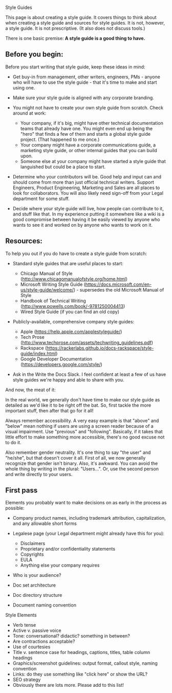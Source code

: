 Style Guides


This page is about creating a style guide. It covers things to think about when creating a style guide and sources for style guides. It is not, however, a style guide. It is not prescriptive. (It also does not discuss tools.)

There is one basic premise: **A style guide is a good thing to have.**


## Before you begin:


Before you start writing that style guide, keep these ideas in mind:

* Get buy-in from management, other writers, engineers, PMs - anyone who will have to use the style guide - that it's time to make and start using one.
* Make sure your style guide is aligned with any corporate branding.
* You might not have to create your own style guide from scratch. Check around at work:

  * Your company, if it's big, might have other technical documentation teams that already have one. You might even end up being the "hero" that finds a few of them and starts a global style guide project. (That happened to me once.)
  * Your company might have a corporate communications guide, a marketing style guide, or other internal guides that you can build upon.
  * Someone else at your company might have started a style guide that languished but could be a place to start.

* Determine who your contributors will be. Good help and input can and should come from more than just official technical writers. Support Engineers, Product Engineering, Marketing and Sales are all places to look for collaborators. You will also likely need sign-off from your Legal department for some stuff.
* Decide where your style guide will live, how people can contribute to it, and stuff like that. In my experience putting it somewhere like a wiki is a good compromise between having it be easily viewed by anyone who wants to see it and worked on by anyone who wants to work on it.


## Resources:

To help you out if you do have to create a style guide from scratch:

* Standard style guides that are useful places to start:

  * Chicago Manual of Style (http://www.chicagomanualofstyle.org/home.html)
  * Microsoft Writing Style Guide (https://docs.microsoft.com/en-us/style-guide/welcome/) - supersedes the old Microsoft Manual of Style
  * Handbook of Technical Writing (http://www.powells.com/book/-9781250004413)
  * Wired Style Guide (if you can find an old copy)

* Publicly-available, comprehensive company style guides:

  * Apple (https://help.apple.com/applestyleguide/)
  * Tech Prose (http://www.techprose.com/assets/techwriting_guidelines.pdf)
  * Rackspace (https://rackerlabs.github.io/docs-rackspace/style-guide/index.html)
  * Google Developer Documentation (https://developers.google.com/style/)

* Ask in the Write the Docs Slack. I feel confident at least a few of us have style guides we're happy and able to share with you.


And now, the meat of it:


In the real world, we generally don't have time to make our style guide as detailed as we'd like it to be right off the bat. So, first tackle the more important stuff, then after that go for it all!

Always remember accessibility. A very easy example is that "above" and "below" mean nothing if users are using a screen reader because of a visual impairment. Use "previous" and "following". Basically, if it takes that little effort to make something more accessible, there's no good excuse not to do it.

Also remember gender neutrality. It's one thing to say "the user" and "he/she", but that doesn't cover it all. First of all, we now generally recognize that gender isn't binary. Also, it's awkward. You can avoid the whole thing by writing in the plural: "Users...". Or, use the second person and write directly to your users.

## First pass


Elements you probably want to make decisions on as early in the process as possible:

* Company product names, including trademark attribution, capitalization, and any allowable short forms
* Legalese page (your Legal department might already have this for you):

  * Disclaimers
  * Proprietary and/or confidentiality statements
  * Copyrights
  * EULA
  * Anything else your company requires

* Who is your audience?
* Doc set architecture
* Doc directory structure
* Document naming convention

Style Elements

* Verb tense
* Active v. passive voice 
* Tone: conversational? didactic? something in between?
* Are contractions acceptable?
* Use of courtesies 
* Title v. sentence case for headings, captions, titles, table column headings
* Graphics/screenshot guidelines: output format, callout style, naming convention
* Links: do they use something like "click here" or show the URL?
* SEO strategy 
* Obviously there are lots more. Please add to this list!
